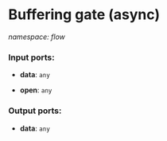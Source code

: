 # Buffering gate (async)

_namespace: flow_

### Input ports:

* __data__: ` any `


* __open__: ` any `

### Output ports:

* __data__: ` any `


